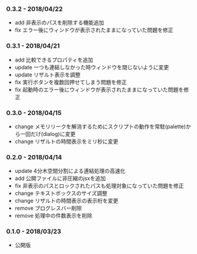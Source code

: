 ### 0.3.2 - 2018/04/22
- add    非表示のパスを削除する機能追加
- fix    エラー後にウィンドウが表示されたままになっていた問題を修正

### 0.3.1 - 2018/04/21
- add    比較できるプロパティを追加
- update 一つも連結しなかった時ウィンドウを閉じないように変更
- update リザルト表示を調整
- fix    実行ボタンを複数回押せてしまう問題を修正
- fix    起動時のエラー後にウィンドウが表示されたままになっていた問題を修正

### 0.3.0 - 2018/04/15
- change メモリリークを解消するためにスクリプトの動作を常駐(palette)から一回だけ(dialog)に変更
- change リザルトの時間表示をミリ秒に変更

### 0.2.0 - 2018/04/14
- update 4分木空間分割による連結処理の高速化
- add    公開ファイルに非圧縮のjsxを追加
- fix    非表示のパスとロックされたパスも処理対象になっていた問題を修正
- change テキストボックスのサイズ調整
- change リザルトの時間表示の表示桁を変更
- remove プログレスバー削除
- remove 処理中の件数表示を削除

### 0.1.0 - 2018/03/23
- 公開版
